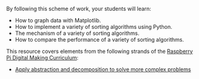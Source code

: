 By following this scheme of work, your students will learn:

- How to graph data with Matplotlib.
- How to implement a variety of sorting algorithms using Python.
- The mechanism of a variety of sorting algorithms.
- How to compare the performance of a variety of sorting algorithms.

This resource covers elements from the following strands of the [Raspberry Pi Digital Making Curriculum](https://www.raspberrypi.org/curriculum/):

- [Apply abstraction and decomposition to solve more complex problems](https://www.raspberrypi.org/curriculum/programming/developer)
